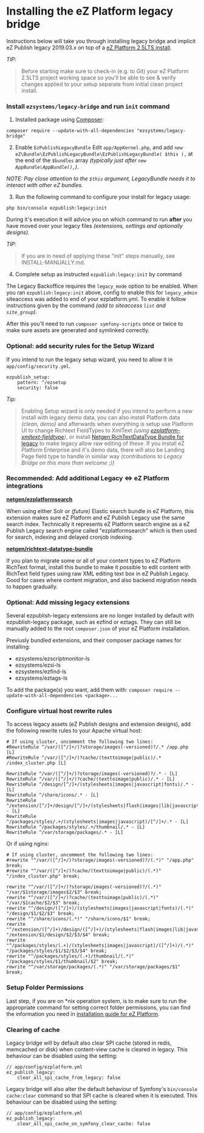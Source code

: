 # Installing the eZ Platform legacy bridge

Instructions below will take you through installing legacy bridge and implicit eZ Publish legacy 2019.03.x on top of a [eZ Platform 2.5LTS
install](https://doc.ezplatform.com/en/2.5/getting_started/install_ez_platform/).

_TIP:_
> Before starting make sure to check-in (e.g. to Git) your eZ Platform 2.5LTS project working space so you'll be able to see & verify changes applied to your setup separate from initial clean project install.

### Install `ezsystems/legacy-bridge` and run `init` command

1. Installed package using [Composer](https://getcomposer.org/doc/00-intro.md):
```
composer require --update-with-all-dependencies "ezsystems/legacy-bridge"
```

2. Enable `EzPublishLegacyBundle`
Edit `app/AppKernel.php`, and add `new eZ\Bundle\EzPublishLegacyBundle\EzPublishLegacyBundle( $this ),`
at the end of the `$bundles` array _(typically just after `new AppBundle\AppBundle(),`)_.

_NOTE: Pay close attention to the `$this` argument, LegacyBundle needs it to interact with other eZ bundles._

3. Run the following command to configure your install for legacy usage:
```
php bin/console ezpublish:legacy:init
```

During it's execution it will advice you on which command to run **after** you have moved over your legacy files
_(extensions, settings and optionally designs)_.

_TIP:_
> If you are in need of applying these "init" steps manually, see INSTALL-MANUALLY.md.

4. Complete setup as instructed `ezpublish:legacy:init` by command

The Legacy Backoffice requires the `legacy_mode` option to be enabled.
When you ran `ezpublish:legacy:init` above, config to enable this for `legacy_admin` siteaccess was added to end of your
ezplatform.yml. To enable it follow instructions given by the command _(add to siteaccess `list` and `site_group`)_.

After this you'll need to run `composer symfony-scripts` once or twice to make sure assets are generated and symlinked correctly.


### Optional: add security rules for the Setup Wizard

If you intend to run the legacy setup wizard, you need to allow it in `app/config/security.yml`.

```
ezpublish_setup:
    pattern: ^/ezsetup
    security: false
```

_Tip:_
> Enabling Setup wizard is only needed if you intend to perform a new install with legacy demo data, you can also install Platform data _(clean, demo)_ and afterwards when everything is setup use Platform UI to change Richtext FieldTypes to XmlText _(using [ezplatform-xmltext-fieldtype](https://github.com/ezsystems/ezplatform-xmltext-fieldtype))_, or install [Netgen RichTextDataType Bundle for legacy](https://github.com/netgen/NetgenRichTextDataTypeBundle) to make legacy allow raw editing of these. If you install eZ Platform Enterprise and it's demo data, there will also be Landing Page field type to handle in similar way _(contributions to Legacy Bridge on this more than welcome ;))_



### Recommended: Add additional Legacy <=> eZ Platform integrations

**[netgen/ezplatformsearch](https://github.com/netgen/ezplatformsearch)**

When using either Solr or _(future)_ Elastic search bundle in eZ Platform, this extension makes sure eZ Platform and eZ Publish Legacy use the same search index. Technically it represents eZ Platform search engine as a eZ Publish Legacy search engine called "ezplatformsearch" which is then used for search, indexing and delayed cronjob indexing.

**[netgen/richtext-datatype-bundle](https://github.com/netgen/NetgenRichTextDataTypeBundle)**

If you plan to migrate some or all of your content types to eZ Platform RichText format, install this bundle to make it possible to edit content with RichText field types using raw XML editing text box in eZ Publish Legacy. Good for cases where content migration, and also backend migration needs to happen gradually.

### Optional: Add missing legacy extensions

Several ezpublish-legacy extensions are no longer installed by default with ezpublish-legacy package, such as ezfind or eztags.
They can still be manually added to the root `composer.json` of your eZ Platform installation.

Previusly bundled extensions, and their composer package names for installing:
- ezsystems/ezscriptmonitor-ls
- ezsystems/ezsi-ls
- ezsystems/ezfind-ls
- ezsystems/eztags-ls

To add the package(s) you want, add them with: `composer require --update-with-all-dependencies <package>...`

### Configure virtual host rewrite rules

To access legacy assets (eZ Publish designs and extension designs), add the following rewrite rules to your Apache virtual host:

```
# If using cluster, uncomment the following two lines:
#RewriteRule ^/var/([^/]+/)?storage/images(-versioned)?/.* /app.php [L]
#RewriteRule ^/var/([^/]+/)?cache/(texttoimage|public)/.* /index_cluster.php [L]

RewriteRule ^/var/([^/]+/)?storage/images(-versioned)?/.* - [L]
RewriteRule ^/var/([^/]+/)?cache/(texttoimage|public)/.* - [L]
RewriteRule ^/design/[^/]+/(stylesheets|images|javascript|fonts)/.* - [L]
RewriteRule ^/share/icons/.* - [L]
RewriteRule ^/extension/[^/]+/design/[^/]+/(stylesheets|flash|images|lib|javascripts?)/.* - [L]
RewriteRule ^/packages/styles/.+/(stylesheets|images|javascript)/[^/]+/.* - [L]
RewriteRule ^/packages/styles/.+/thumbnail/.* - [L]
RewriteRule ^/var/storage/packages/.* - [L]
```

Or if using nginx:

```
# If using cluster, uncomment the following two lines:
#rewrite "^/var/([^/]+/)?storage/images(-versioned)?/(.*)" "/app.php" break;
#rewrite "^/var/([^/]+/)?cache/(texttoimage|public)/(.*)" "/index_cluster.php" break;

rewrite "^/var/([^/]+/)?storage/images(-versioned)?/(.*)" "/var/$1storage/images$2/$3" break;
rewrite "^/var/([^/]+/)?cache/(texttoimage|public)/(.*)" "/var/$1cache/$2/$3" break;
rewrite "^/design/([^/]+)/(stylesheets|images|javascript|fonts)/(.*)" "/design/$1/$2/$3" break;
rewrite "^/share/icons/(.*)" "/share/icons/$1" break;
rewrite "^/extension/([^/]+)/design/([^/]+)/(stylesheets|flash|images|lib|javascripts?)/(.*)" "/extension/$1/design/$2/$3/$4" break;
rewrite "^/packages/styles/(.+)/(stylesheets|images|javascript)/([^/]+)/(.*)" "/packages/styles/$1/$2/$3/$4" break;
rewrite "^/packages/styles/(.+)/thumbnail/(.*)" "/packages/styles/$1/thumbnail/$2" break;
rewrite "^/var/storage/packages/(.*)" "/var/storage/packages/$1" break;
```

### Setup Folder Permissions

Last step, if you are on *nix operation system, is to make sure to run
the appropriate command for setting correct folder permissions, you
can find the information you need in [installation guide for eZ Platform](https://doc.ezplatform.com/en/latest/getting_started/install_ez_platform/).

### Clearing of cache

Legacy bridge will by default also clear SPI cache (stored in redis, memcached or disk) when content-view cache is
cleared in legacy. This behaviour can be disabled using the setting:

```
// app/config/ezplatform.yml
ez_publish_legacy:
    clear_all_spi_cache_from_legacy: false
```

Legacy bridge will also alter the default behaviour of Symfony's `bin/console cache:clear` command so that SPI cache
is cleared when it is executed. This behaviour can be disabled using the setting:

```
// app/config/ezplatform.yml
ez_publish_legacy:
    clear_all_spi_cache_on_symfony_clear_cache: false
```
